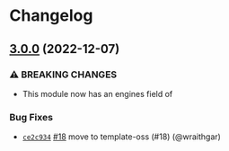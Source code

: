 # Changelog

## [3.0.0](https://github.com/npm/minify-registry-metadata/compare/v2.2.0...v3.0.0) (2022-12-07)

### ⚠️ BREAKING CHANGES

* This module now has an engines field of

### Bug Fixes

* [`ce2c934`](https://github.com/npm/minify-registry-metadata/commit/ce2c9340be51fb478ea1a38ae421ded141a17315) [#18](https://github.com/npm/minify-registry-metadata/pull/18) move to template-oss (#18) (@wraithgar)
